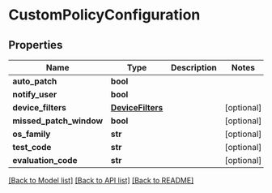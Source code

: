 # CustomPolicyConfiguration

## Properties
Name | Type | Description | Notes
------------ | ------------- | ------------- | -------------
**auto_patch** | **bool** |  | 
**notify_user** | **bool** |  | 
**device_filters** | [**DeviceFilters**](DeviceFilters.md) |  | [optional] 
**missed_patch_window** | **bool** |  | [optional] 
**os_family** | **str** |  | [optional] 
**test_code** | **str** |  | [optional] 
**evaluation_code** | **str** |  | [optional] 

[[Back to Model list]](../README.md#documentation-for-models) [[Back to API list]](../README.md#documentation-for-api-endpoints) [[Back to README]](../README.md)


